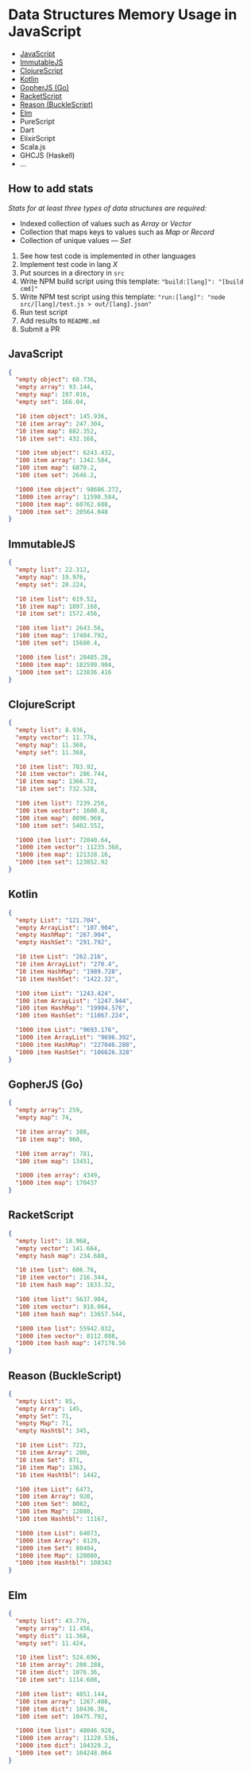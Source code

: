 # Data Structures Memory Usage in JavaScript

- [JavaScript](#javascript)
- [ImmutableJS](#immutablejs)
- [ClojureScript](#clojurescript)
- [Kotlin](#kotlin)
- [GopherJS (Go)](#gopherjs-go)
- [RacketScript](#racketscript)
- [Reason (BuckleScript)](#reason-bucklescript)
- [Elm](#elm)
- PureScript
- Dart
- ElixirScript
- Scala.js
- GHCJS (Haskell)
- ...

## How to add stats

_Stats for at least three types of data structures are required:_
- Indexed collection of values such as _Array_ or _Vector_
- Collection that maps keys to values such as _Map_ or _Record_
- Collection of unique values — _Set_


1. See how test code is implemented in other languages
2. Implement test code in lang _X_
3. Put sources in a directory in `src`
4. Write NPM build script using this template: `"build:[lang]": "[build cmd]"`
5. Write NPM test script using this template: `"run:[lang]": "node src/[lang]/test.js > out/[lang].json"`
6. Run test script
7. Add results to `README.md`
8. Submit a PR

## JavaScript
```json
{
  "empty object": 68.736,
  "empty array": 93.144,
  "empty map": 197.016,
  "empty set": 166.04,

  "10 item object": 145.936,
  "10 item array": 247.304,
  "10 item map": 882.352,
  "10 item set": 432.168,

  "100 item object": 6243.432,
  "100 item array": 1342.584,
  "100 item map": 6870.2,
  "100 item set": 2646.2,

  "1000 item object": 98686.272,
  "1000 item array": 11598.584,
  "1000 item map": 60762.608,
  "1000 item set": 20564.048
}
```

## ImmutableJS
```json
{
  "empty list": 22.312,
  "empty map": 19.976,
  "empty set": 20.224,

  "10 item list": 619.52,
  "10 item map": 1897.168,
  "10 item set": 1572.456,

  "100 item list": 2643.56,
  "100 item map": 17404.792,
  "100 item set": 15680.4,

  "1000 item list": 20485.28,
  "1000 item map": 182599.904,
  "1000 item set": 123836.416
}
```

## ClojureScript
```json
{
  "empty list": 8.936,
  "empty vector": 11.776,
  "empty map": 11.368,
  "empty set": 11.368,

  "10 item list": 783.92,
  "10 item vector": 286.744,
  "10 item map": 1366.72,
  "10 item set": 732.528,

  "100 item list": 7239.256,
  "100 item vector": 1600.8,
  "100 item map": 8896.968,
  "100 item set": 5402.552,

  "1000 item list": 72040.64,
  "1000 item vector": 11235.368,
  "1000 item map": 121328.16,
  "1000 item set": 123852.92
}

```

## Kotlin
```json
{
  "empty List": "121.704",
  "empty ArrayList": "107.904",
  "empty HashMap": "267.904",
  "empty HashSet": "291.792",

  "10 item List": "262.216",
  "10 item ArrayList": "270.4",
  "10 item HashMap": "1989.728",
  "10 item HashSet": "1422.32",

  "100 item List": "1243.424",
  "100 item ArrayList": "1247.944",
  "100 item HashMap": "19904.576",
  "100 item HashSet": "11067.224",

  "1000 item List": "9693.176",
  "1000 item ArrayList": "9696.392",
  "1000 item HashMap": "227046.288",
  "1000 item HashSet": "106626.328"
}
```

## GopherJS (Go)
```json
{
  "empty array": 259,
  "empty map": 74,

  "10 item array": 388,
  "10 item map": 960,

  "100 item array": 781,
  "100 item map": 13451,

  "1000 item array": 4349,
  "1000 item map": 170437
}
```

## RacketScript
```json
{
  "empty list": 18.968,
  "empty vector": 141.664,
  "empty hash map": 234.688,

  "10 item list": 606.76,
  "10 item vector": 216.344,
  "10 item hash map": 1633.32,

  "100 item list": 5637.984,
  "100 item vector": 918.064,
  "100 item hash map": 13657.544,

  "1000 item list": 55942.032,
  "1000 item vector": 8112.088,
  "1000 item hash map": 147176.56
}
```

## Reason (BuckleScript)
```json
{
  "empty List": 85,
  "empty Array": 145,
  "empty Set": 71,
  "empty Map": 71,
  "empty Hashtbl": 345,

  "10 item List": 723,
  "10 item Array": 200,
  "10 item Set": 971,
  "10 item Map": 1363,
  "10 item Hashtbl": 1442,

  "100 item List": 6473,
  "100 item Array": 920,
  "100 item Set": 8082,
  "100 item Map": 12080,
  "100 item Hashtbl": 11167,

  "1000 item List": 64073,
  "1000 item Array": 8120,
  "1000 item Set": 80404,
  "1000 item Map": 120080,
  "1000 item Hashtbl": 108343
}
```

## Elm
```json
{
  "empty list": 43.776,
  "empty array": 11.456,
  "empty dict": 11.368,
  "empty set": 11.424,

  "10 item list": 524.696,
  "10 item array": 208.288,
  "10 item dict": 1076.36,
  "10 item set": 1114.608,

  "100 item list": 4851.144,
  "100 item array": 1267.408,
  "100 item dict": 10436.36,
  "100 item set": 10475.792,

  "1000 item list": 48046.928,
  "1000 item array": 11220.536,
  "1000 item dict": 104329.2,
  "1000 item set": 104248.064
}
```
